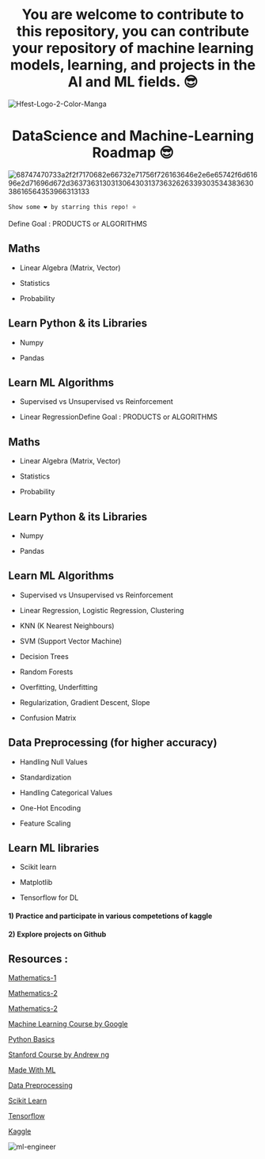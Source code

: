 <h1 align = "center">You are welcome to contribute to this repository, you can contribute your repository of machine learning models, learning, and projects in the AI and ML fields. 😎</h1>

![Hfest-Logo-2-Color-Manga](https://user-images.githubusercontent.com/72249059/193458417-c86a1f30-a7bb-4648-8699-a1ab542ff15b.png)



<h1 align = "center">DataScience and Machine-Learning Roadmap 😎</h1>




![68747470733a2f2f7170682e66732e71756f726163646e2e6e65742f6d61696e2d71696d672d3637363130313064303137363262633930353438363038616564353966313133](https://user-images.githubusercontent.com/72249059/130321734-22646b5b-64f2-4d1b-8ef2-c6038da2f92e.png)


```Show some ❤️ by starring this repo! ⭐ ```



Define Goal : PRODUCTS or ALGORITHMS


## Maths
- Linear Algebra (Matrix, Vector)

- Statistics

- Probability

## Learn Python & its Libraries
- Numpy
 
- Pandas

## Learn ML Algorithms
- Supervised vs Unsupervised vs Reinforcement

- Linear RegressionDefine Goal : PRODUCTS or ALGORITHMS


## Maths
- Linear Algebra (Matrix, Vector)

- Statistics

- Probability

## Learn Python & its Libraries
- Numpy

- Pandas

## Learn ML Algorithms
- Supervised vs Unsupervised vs Reinforcement

- Linear Regression, Logistic Regression, Clustering

- KNN (K Nearest Neighbours)

- SVM (Support Vector Machine)

- Decision Trees

- Random Forests

- Overfitting, Underfitting

- Regularization, Gradient Descent, Slope

- Confusion Matrix

## Data Preprocessing (for higher accuracy)
- Handling Null Values

- Standardization

- Handling Categorical Values

- One-Hot Encoding

- Feature Scaling

## Learn ML libraries
- Scikit learn

- Matplotlib

- Tensorflow for DL

<h4>1) Practice and participate in various competetions of kaggle</h4>
<h4>2) Explore projects on Github</h4>

## Resources :

[Mathematics-1](http://www.maths.qmul.ac.uk/~pjc/notes/linalg.pdf)

[Mathematics-2](https://www.mathsbox.org.uk/twi/astats.pdf)

[Mathematics-2](https://www.youtube.com/playlist?list=PLLy_2iUCG87D1CXFxE-SxCFZUiJzQ3IvE)

[Machine Learning Course by Google](https://developers.google.com/machine-learning/crash-course )

[Python Basics](https://www.datacamp.com/courses/intro-to-python-for-data-science )

[Stanford Course by Andrew ng](https://www.coursera.org/learn/machine-learning)

[Made With ML](https://madewithml.com/)

[Data Preprocessing](https://www.javatpoint.com/data-preprocessing-machine-learning )

[Scikit Learn](https://scikit-learn.org/stable/)

[Tensorflow](https://www.tensorflow.org/)

[Kaggle](https://www.kaggle.com/)

![ml-engineer](https://user-images.githubusercontent.com/72249059/130322175-10237b03-926f-4dcd-b5ce-3a60b392ad38.png)
